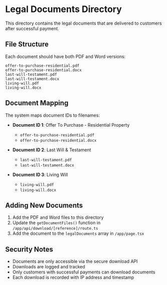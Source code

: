 # Legal Documents Directory

This directory contains the legal documents that are delivered to customers after successful payment.

## File Structure

Each document should have both PDF and Word versions:

```
offer-to-purchase-residential.pdf
offer-to-purchase-residential.docx
last-will-testament.pdf
last-will-testament.docx
living-will.pdf
living-will.docx
```

## Document Mapping

The system maps document IDs to filenames:

- **Document ID 1**: Offer To Purchase - Residential Property
  - `offer-to-purchase-residential.pdf`
  - `offer-to-purchase-residential.docx`

- **Document ID 2**: Last Will & Testament
  - `last-will-testament.pdf`
  - `last-will-testament.docx`

- **Document ID 3**: Living Will
  - `living-will.pdf`
  - `living-will.docx`

## Adding New Documents

1. Add the PDF and Word files to this directory
2. Update the `getDocumentFiles()` function in `/app/api/download/[reference]/route.ts`
3. Add the document to the `legalDocuments` array in `/app/page.tsx`

## Security Notes

- Documents are only accessible via the secure download API
- Downloads are logged and tracked
- Only customers with successful payments can download documents
- Each download is recorded with IP address and timestamp 